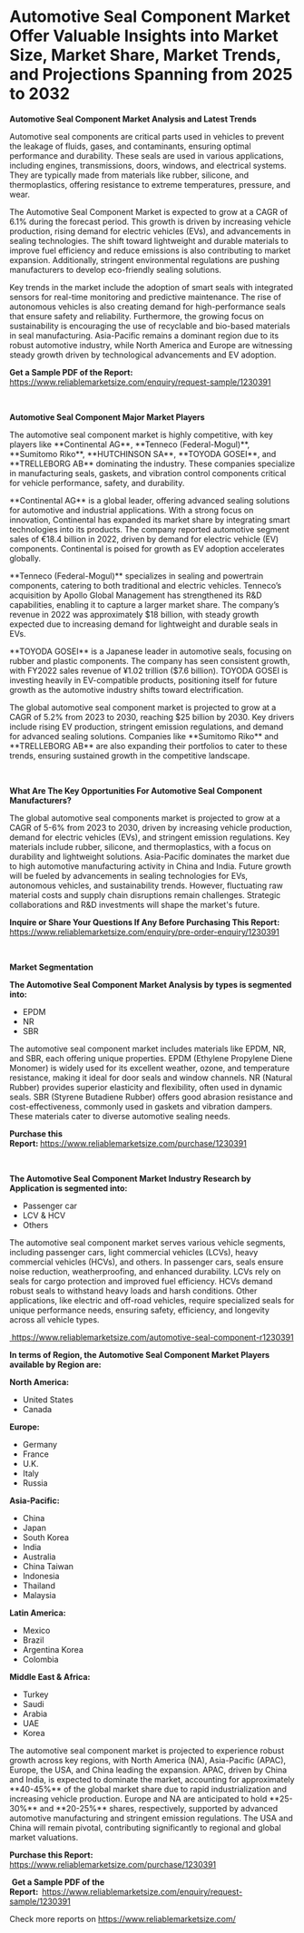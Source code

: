 <p><h1>Automotive Seal Component Market Offer Valuable Insights into Market Size, Market Share, Market Trends, and Projections Spanning from 2025 to 2032</h1></p><p><strong>Automotive Seal Component Market Analysis and Latest Trends</strong></p>
<p><p>Automotive seal components are critical parts used in vehicles to prevent the leakage of fluids, gases, and contaminants, ensuring optimal performance and durability. These seals are used in various applications, including engines, transmissions, doors, windows, and electrical systems. They are typically made from materials like rubber, silicone, and thermoplastics, offering resistance to extreme temperatures, pressure, and wear.</p><p>The Automotive Seal Component Market is expected to grow at a CAGR of 6.1% during the forecast period. This growth is driven by increasing vehicle production, rising demand for electric vehicles (EVs), and advancements in sealing technologies. The shift toward lightweight and durable materials to improve fuel efficiency and reduce emissions is also contributing to market expansion. Additionally, stringent environmental regulations are pushing manufacturers to develop eco-friendly sealing solutions.</p><p>Key trends in the market include the adoption of smart seals with integrated sensors for real-time monitoring and predictive maintenance. The rise of autonomous vehicles is also creating demand for high-performance seals that ensure safety and reliability. Furthermore, the growing focus on sustainability is encouraging the use of recyclable and bio-based materials in seal manufacturing. Asia-Pacific remains a dominant region due to its robust automotive industry, while North America and Europe are witnessing steady growth driven by technological advancements and EV adoption.</p></p>
<p><strong>Get a Sample PDF of the Report:&nbsp;</strong> <a href="https://www.reliablemarketsize.com/enquiry/request-sample/1230391?utm_campaign=1884&utm_medium=2&utm_source=Github&utm_content=ia&utm_term=23012025&utm_id=automotive-seal-component">https://www.reliablemarketsize.com/enquiry/request-sample/1230391</a></p>
<p>&nbsp;</p>
<p><strong>Automotive Seal Component Major Market Players</strong></p>
<p><p>The automotive seal component market is highly competitive, with key players like **Continental AG**, **Tenneco (Federal-Mogul)**, **Sumitomo Riko**, **HUTCHINSON SA**, **TOYODA GOSEI**, and **TRELLEBORG AB** dominating the industry. These companies specialize in manufacturing seals, gaskets, and vibration control components critical for vehicle performance, safety, and durability.</p><p>**Continental AG** is a global leader, offering advanced sealing solutions for automotive and industrial applications. With a strong focus on innovation, Continental has expanded its market share by integrating smart technologies into its products. The company reported automotive segment sales of €18.4 billion in 2022, driven by demand for electric vehicle (EV) components. Continental is poised for growth as EV adoption accelerates globally.</p><p>**Tenneco (Federal-Mogul)** specializes in sealing and powertrain components, catering to both traditional and electric vehicles. Tenneco’s acquisition by Apollo Global Management has strengthened its R&D capabilities, enabling it to capture a larger market share. The company’s revenue in 2022 was approximately $18 billion, with steady growth expected due to increasing demand for lightweight and durable seals in EVs.</p><p>**TOYODA GOSEI** is a Japanese leader in automotive seals, focusing on rubber and plastic components. The company has seen consistent growth, with FY2022 sales revenue of ¥1.02 trillion ($7.6 billion). TOYODA GOSEI is investing heavily in EV-compatible products, positioning itself for future growth as the automotive industry shifts toward electrification.</p><p>The global automotive seal component market is projected to grow at a CAGR of 5.2% from 2023 to 2030, reaching $25 billion by 2030. Key drivers include rising EV production, stringent emission regulations, and demand for advanced sealing solutions. Companies like **Sumitomo Riko** and **TRELLEBORG AB** are also expanding their portfolios to cater to these trends, ensuring sustained growth in the competitive landscape.</p></p>
<p>&nbsp;</p>
<p><strong>What Are The Key Opportunities For Automotive Seal Component Manufacturers?</strong></p>
<p><p>The global automotive seal components market is projected to grow at a CAGR of 5-6% from 2023 to 2030, driven by increasing vehicle production, demand for electric vehicles (EVs), and stringent emission regulations. Key materials include rubber, silicone, and thermoplastics, with a focus on durability and lightweight solutions. Asia-Pacific dominates the market due to high automotive manufacturing activity in China and India. Future growth will be fueled by advancements in sealing technologies for EVs, autonomous vehicles, and sustainability trends. However, fluctuating raw material costs and supply chain disruptions remain challenges. Strategic collaborations and R&D investments will shape the market's future.</p></p>
<p><strong>Inquire or Share Your Questions If Any Before Purchasing This Report:</strong> <a href="https://www.reliablemarketsize.com/enquiry/pre-order-enquiry/1230391?utm_campaign=1884&utm_medium=2&utm_source=Github&utm_content=ia&utm_term=23012025&utm_id=automotive-seal-component">https://www.reliablemarketsize.com/enquiry/pre-order-enquiry/1230391</a></p>
<p>&nbsp;</p>
<p><strong>Market Segmentation</strong></p>
<p><strong>The Automotive Seal Component Market Analysis by types is segmented into:</strong></p>
<p><ul><li>EPDM</li><li>NR</li><li>SBR</li></ul></p>
<p><p>The automotive seal component market includes materials like EPDM, NR, and SBR, each offering unique properties. EPDM (Ethylene Propylene Diene Monomer) is widely used for its excellent weather, ozone, and temperature resistance, making it ideal for door seals and window channels. NR (Natural Rubber) provides superior elasticity and flexibility, often used in dynamic seals. SBR (Styrene Butadiene Rubber) offers good abrasion resistance and cost-effectiveness, commonly used in gaskets and vibration dampers. These materials cater to diverse automotive sealing needs.</p></p>
<p><strong>Purchase this Report:&nbsp;</strong><a href="https://www.reliablemarketsize.com/purchase/1230391?utm_campaign=1884&utm_medium=2&utm_source=Github&utm_content=ia&utm_term=23012025&utm_id=automotive-seal-component">https://www.reliablemarketsize.com/purchase/1230391</a></p>
<p>&nbsp;</p>
<p><strong>The Automotive Seal Component Market Industry Research by Application is segmented into:</strong></p>
<p><ul><li>Passenger car</li><li>LCV & HCV</li><li>Others</li></ul></p>
<p><p>The automotive seal component market serves various vehicle segments, including passenger cars, light commercial vehicles (LCVs), heavy commercial vehicles (HCVs), and others. In passenger cars, seals ensure noise reduction, weatherproofing, and enhanced durability. LCVs rely on seals for cargo protection and improved fuel efficiency. HCVs demand robust seals to withstand heavy loads and harsh conditions. Other applications, like electric and off-road vehicles, require specialized seals for unique performance needs, ensuring safety, efficiency, and longevity across all vehicle types.</p></p>
<p><a href="https://www.reliablemarketsize.com/automotive-seal-component-r1230391?utm_campaign=1884&utm_medium=2&utm_source=Github&utm_content=ia&utm_term=23012025&utm_id=automotive-seal-component">&nbsp;https://www.reliablemarketsize.com/automotive-seal-component-r1230391</a></p>
<p><strong>In terms of Region, the Automotive Seal Component Market Players available by Region are:</strong></p>
<p>
    <p> <strong> North America: </strong>
        <ul>
            <li>United States</li>
            <li>Canada</li>
        </ul>
        </p> 
    <p> <strong> Europe: </strong>
        <ul>
            <li>Germany</li>
            <li>France</li>
            <li>U.K.</li>
            <li>Italy</li>
            <li>Russia</li>
        </ul>
        </p> 
    <p> <strong> Asia-Pacific: </strong>
        <ul>
            <li>China</li>
            <li>Japan</li>
            <li>South Korea</li>
            <li>India</li>
            <li>Australia</li>
            <li>China Taiwan</li>
            <li>Indonesia</li>
            <li>Thailand</li>
            <li>Malaysia</li>
        </ul>
        </p> 
    <p> <strong> Latin America: </strong>
        <ul>
            <li>Mexico</li>
            <li>Brazil</li>
            <li>Argentina Korea</li>
            <li>Colombia</li>
        </ul>
        </p> 
    <p> <strong> Middle East & Africa: </strong>
        <ul>
            <li>Turkey</li>
            <li>Saudi</li>
            <li>Arabia</li>
            <li>UAE</li>
            <li>Korea</li>
        </ul>
    </p>
    </p>
<p><p>The automotive seal component market is projected to experience robust growth across key regions, with North America (NA), Asia-Pacific (APAC), Europe, the USA, and China leading the expansion. APAC, driven by China and India, is expected to dominate the market, accounting for approximately **40-45%** of the global market share due to rapid industrialization and increasing vehicle production. Europe and NA are anticipated to hold **25-30%** and **20-25%** shares, respectively, supported by advanced automotive manufacturing and stringent emission regulations. The USA and China will remain pivotal, contributing significantly to regional and global market valuations.</p></p>
<p><strong>Purchase this Report: </strong><a href="https://www.reliablemarketsize.com/purchase/1230391?utm_campaign=1884&utm_medium=2&utm_source=Github&utm_content=ia&utm_term=23012025&utm_id=automotive-seal-component">https://www.reliablemarketsize.com/purchase/1230391</a></p>
<p>&nbsp;<strong>Get a Sample PDF of the Report:&nbsp;&nbsp;</strong><a href="https://www.reliablemarketsize.com/enquiry/request-sample/1230391?utm_campaign=1884&utm_medium=2&utm_source=Github&utm_content=ia&utm_term=23012025&utm_id=automotive-seal-component">https://www.reliablemarketsize.com/enquiry/request-sample/1230391</a></p>
<p><strong></strong></p>
<p>Check more reports on <a href="https://www.reliablemarketsize.com/?utm_campaign=1884&utm_medium=2&utm_source=Github&utm_content=ia&utm_term=23012025&utm_id=automotive-seal-component">https://www.reliablemarketsize.com/</a></p>